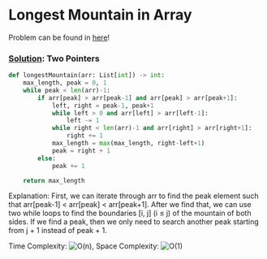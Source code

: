 # Longest Mountain in Array

Problem can be found in [here](https://leetcode.com/problems/longest-mountain-in-array/)!

### [Solution](/Two%20Pointers/845-LongestMountaininArray/solution.py): Two Pointers

```python
def longestMountain(arr: List[int]) -> int:
    max_length, peak = 0, 1
    while peak < len(arr)-1:
        if arr[peak] > arr[peak-1] and arr[peak] > arr[peak+1]:
            left, right = peak-1, peak+1
            while left > 0 and arr[left] > arr[left-1]:
                left -= 1
            while right < len(arr)-1 and arr[right] > arr[right+1]:
                right += 1
            max_length = max(max_length, right-left+1)
            peak = right + 1
        else:
            peak += 1

    return max_length
```

Explanation: First, we can iterate through arr to find the peak element such that arr[peak-1] < arr[peak] < arr[peak+1]. After we find that, we can use two while loops to find the boundaries [i, j] (i ≤ j) of the mountain of both sides. If we find a peak, then we only need to search another peak starting from j + 1 instead of peak + 1.

Time Complexity: ![O(n)](<https://latex.codecogs.com/svg.image?\inline&space;O(n)>), Space Complexity: ![O(1)](<https://latex.codecogs.com/svg.image?\inline&space;O(1)>)
